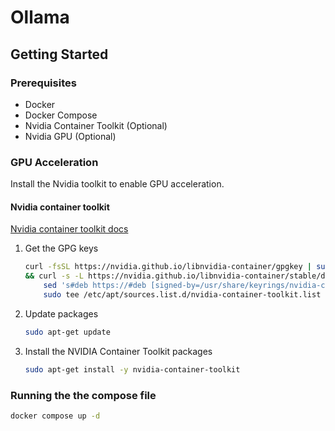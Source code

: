 # Ollama

## Getting Started

### Prerequisites

- Docker
- Docker Compose
- Nvidia Container Toolkit (Optional)
- Nvidia GPU (Optional)

### GPU Acceleration

Install the Nvidia toolkit to enable GPU acceleration.

#### Nvidia container toolkit

[Nvidia container toolkit docs ](https://docs.nvidia.com/datacenter/cloud-native/container-toolkit/latest/install-guide.html#installation)

1. Get the GPG keys

    ```bash
    curl -fsSL https://nvidia.github.io/libnvidia-container/gpgkey | sudo gpg --dearmor -o /usr/share/keyrings/nvidia-container-toolkit-keyring.gpg \
    && curl -s -L https://nvidia.github.io/libnvidia-container/stable/deb/nvidia-container-toolkit.list | \
        sed 's#deb https://#deb [signed-by=/usr/share/keyrings/nvidia-container-toolkit-keyring.gpg] https://#g' | \
        sudo tee /etc/apt/sources.list.d/nvidia-container-toolkit.list
    ```
2. Update packages

    ```bash
    sudo apt-get update

    ```
3. Install the NVIDIA Container Toolkit packages

    ```bash
    sudo apt-get install -y nvidia-container-toolkit
    ```

### Running the the compose file 

```bash
docker compose up -d
```

